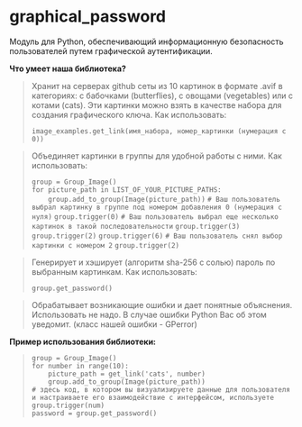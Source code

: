 # graphical_password
Модуль для Python, обеспечивающий информационную безопасность пользователей путем графической аутентификации.

**Что умеет наша библиотека?**
> Хранит на серверах github сеты из 10 картинок в формате .avif в категориях: с бабочками (butterflies), с овощами (vegetables) или с котами (cats). Эти картинки можно взять в качестве набора для создания графического ключа. Как использовать:
> 
> `image_examples.get_link(имя_набора, номер_картинки (нумерация с 0))`

> Oбъединяет картинки в группы для удобной работы с ними. Как использовать:
>
> `group = Group_Image()`\
> `for picture_path in LIST_OF_YOUR_PICTURE_PATHS:` \
> `    group.add_to_group(Image(picture_path))`
> `# Ваш пользователь выбрал картинку в группе под номером добавления 0 (нумерация с нуля)`
> `group.trigger(0)`
> `# Ваш пользователь выбрал еще несколько картинок в такой последовательности`
> `group.trigger(3)`
> `group.trigger(2)`
> `group.trigger(6)`
> `# Ваш пользователь снял выбор картинки с номером 2`
> `group.trigger(2)`

> Генерирует и хэширует (алгоритм sha-256 c солью) пароль по выбранным картинкам. Как использовать:
>
> `group.get_password()`

> Обрабатывает возникающие ошибки и дает понятные объяснения. Использовать не надо. В случае ошибки Python Вас об этом уведомит. (класс нашей ошибки - GPerror)

**Пример использования библиотеки:**
> 
> `group = Group_Image()` \
> `for number in range(10):` \
> `    picture_path = get_link('cats', number)`\
> `    group.add_to_group(Image(picture_path))`\
> `# здесь код, в котором вы визуализируете данные для пользователя и настраиваете его взаимодействие с интерфейсом, используете group.trigger(num)`\
> `password = group.get_password()`

